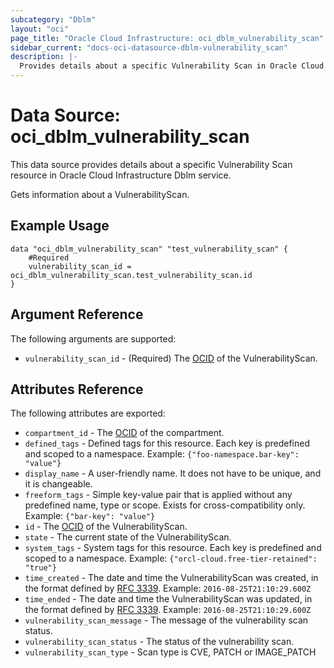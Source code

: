 ```yaml
---
subcategory: "Dblm"
layout: "oci"
page_title: "Oracle Cloud Infrastructure: oci_dblm_vulnerability_scan"
sidebar_current: "docs-oci-datasource-dblm-vulnerability_scan"
description: |-
  Provides details about a specific Vulnerability Scan in Oracle Cloud Infrastructure Dblm service
---
```


# Data Source: oci_dblm_vulnerability_scan
This data source provides details about a specific Vulnerability Scan resource in Oracle Cloud Infrastructure Dblm service.

Gets information about a VulnerabilityScan.

## Example Usage

```hcl
data "oci_dblm_vulnerability_scan" "test_vulnerability_scan" {
	#Required
	vulnerability_scan_id = oci_dblm_vulnerability_scan.test_vulnerability_scan.id
}
```

## Argument Reference

The following arguments are supported:

* `vulnerability_scan_id` - (Required) The [OCID](https://docs.cloud.oracle.com/iaas/Content/General/Concepts/identifiers.htm) of the VulnerabilityScan.


## Attributes Reference

The following attributes are exported:

* `compartment_id` - The [OCID](https://docs.cloud.oracle.com/iaas/Content/General/Concepts/identifiers.htm) of the compartment.
* `defined_tags` - Defined tags for this resource. Each key is predefined and scoped to a namespace. Example: `{"foo-namespace.bar-key": "value"}` 
* `display_name` - A user-friendly name. It does not have to be unique, and it is changeable.
* `freeform_tags` - Simple key-value pair that is applied without any predefined name, type or scope. Exists for cross-compatibility only. Example: `{"bar-key": "value"}` 
* `id` - The [OCID](https://docs.cloud.oracle.com/iaas/Content/General/Concepts/identifiers.htm) of the VulnerabilityScan.
* `state` - The current state of the VulnerabilityScan.
* `system_tags` - System tags for this resource. Each key is predefined and scoped to a namespace. Example: `{"orcl-cloud.free-tier-retained": "true"}` 
* `time_created` - The date and time the VulnerabilityScan was created, in the format defined by [RFC 3339](https://tools.ietf.org/html/rfc3339).  Example: `2016-08-25T21:10:29.600Z` 
* `time_ended` - The date and time the VulnerabilityScan was updated, in the format defined by [RFC 3339](https://tools.ietf.org/html/rfc3339).  Example: `2016-08-25T21:10:29.600Z` 
* `vulnerability_scan_message` - The message of the vulnerability scan status.
* `vulnerability_scan_status` - The status of the vulnerability scan.
* `vulnerability_scan_type` - Scan type is CVE, PATCH or IMAGE_PATCH

